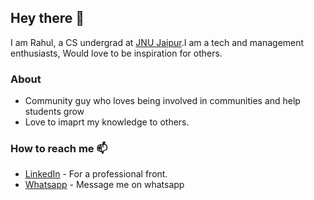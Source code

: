 ## Hey there 👋

I am Rahul, a CS undergrad at [JNU Jaipur](https://www.jnujaipur.ac.in/).I am a tech and management enthusiasts, Would love to be inspiration for others.


### About
* Community guy who loves being involved in communities and help students grow
* Love to imaprt my knowledge to others.

###  How to reach me 📫
- [LinkedIn](https://www.linkedin.com/in/rauhlgothwal/) - For a professional front.
- [Whatsapp](https://wa.me/916367558830) - Message me on whatsapp
